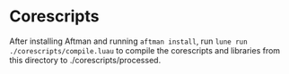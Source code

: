 # Corescripts

After installing Aftman and running `aftman install`, run `lune run ./corescripts/compile.luau` to compile the corescripts and libraries from this directory to ./corescripts/processed.
